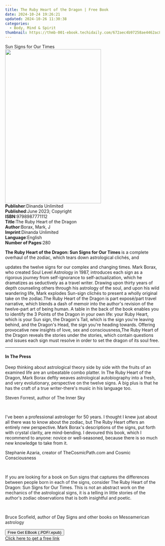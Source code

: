 ```yaml
---
title: The Ruby Heart of the Dragon | Free Book
date: 2024-10-24 19:26:21
updated: 2024-10-26 11:30:38
categories:
  - Body, Mind & Spirit
thumbnail: https://thmb-001-ebook.techidaily.com/672aec4b97258ae4462ac8e42542a9cd4aceb091b0ea6369184390c8f20c40d8.jpg
---
```

<main id="book-container">
  <div class="flex flex-col">
    <div class="book-brief flex-1 py-6 px-4 sm:p-6 md:py-10 md:px-8">
      <!-- brief-->
      <div class="book-brief-main">Sun Signs for Our Times</div>
    </div>
    <div
      class="book-meta-info flex-1 grid gap-4 col-start-1 col-end-3 row-start-1 sm:mb-6 sm:grid-cols-4 lg:gap-6 lg:col-start-2 lg:row-end-6 lg:row-span-6 lg:mb-0"
    >
      <div
        class="book-meta-info-left place-content-center mt-4 p-4 text-sm leading-6 col-start-2 col-span-2 dark:text-slate-400"
      >
        <img
          class="w-full h-500 object-cover rounded-lg sm:h-255 sm:col-span-2 lg:col-span-full"
          src="https://img-001-ebook.techidaily.com/c28d69832bba4b1752f1cb3d905a3fb9f0cc2dcc8969d53907f3d185fa8e31e9.jpg"
          alt=""
          width="312"
          height="500"
        />
      </div>
      <div
        class="book-meta-info-right mt-2 col-start-1 row-start-2 col-span-3 self-center"
      >
        <!-- meta data  -->
        <div class="flex flex-col px-4 md:px-8">
          <div class="flex-1">
            <strong>Publisher</strong>:<span class="px-2"
              >Dinanda Unlimited</span
            >
          </div>
          <div class="flex-1">
            <strong>Published</strong>:<span class="px-2"
              >June 2023; Copyright</span
            >
          </div>
          <div class="flex-1">
            <strong>ISBN</strong>:<span class="px-2">9798987771112</span>
          </div>
          <div class="flex-1">
            <strong>Title</strong>:<span class="px-2"
              >The Ruby Heart of the Dragon</span
            >
          </div>
          <div class="flex-1">
            <strong>Author</strong>:<span class="px-2">Borax, Mark, J</span>
          </div>
          <div class="flex-1">
            <strong>Imprint</strong>:<span class="px-2">Dinanda Unlimited</span>
          </div>
          <div class="flex-1">
            <strong>Language</strong>:<span class="px-2">English</span>
          </div>
          <div class="flex-1">
            <strong>Number of Pages</strong>:<span class="px-2">280</span>
          </div>
        </div>
      </div>
    </div>
    <div class="book-description flex-1 py-6 px-4 sm:p-6 md:py-10 md:px-8">
      <div class="book-description-main">
        <div accordion-content="" id="description">
          <p>
            <strong
              >The Ruby Heart of the Dragon: Sun Signs for Our
              Times&nbsp;</strong
            >is a complete overhaul of the zodiac, which tears down astrological
            clichés, and
          </p>
          <p>
            updates the twelve signs for our complex and changing times. Mark
            Borax, who created Soul Level Astrology in 1987, introduces each
            sign as a rigorous journey from self-ignorance to
            self-actualization, which he dramatizes as seductively as a travel
            writer. Drawing upon thirty years of depth counseling others through
            his astrology of the soul, and upon his wild wandering life, Mark
            explodes Sun-sign clichés to present a wholly original take on the
            zodiac.The Ruby Heart of the Dragon&nbsp;is part exposé/part travel
            narrative, which blends a dash of memoir into the author's revision
            of the twelve-part art of being human. A table in the back of the
            book enables you to identify the 3 Points of the Dragon in your own
            life: your Ruby Heart, which is your Sun sign, the Dragon's Tail,
            which is the sign you're leaving behind, and the Dragon's Head, the
            sign you're heading towards.&nbsp;Offering provocative new insights
            of love, sex and consciousness,The Ruby Heart of the
            Dragon&nbsp;reveals the stories under the stories, which contain
            questions and issues each sign must resolve in order to set the
            dragon of its soul free.
          </p>
        </div>
        <div class="accordion-fader"></div>
      </div>
    </div>
    <div class="book-excerpts flex-1 py-6 px-4 sm:p-6 md:py-10 md:px-8">
      <!-- excerpts-->
      <div class="book-excerpts-main">
        <hr />
        <h4 class="placeholder placeholder-heading">
          <span>In The Press</span>
        </h4>
        <p></p>
        <p>
          <span style="color: rgba(34, 34, 34, 1)"
            >Deep thinking about astrological theory side by side with the
            fruits of an examined life are an unbeatable combo platter.
            In&nbsp;</span
          >The Ruby Heart of the Dragon,<span style="color: rgba(34, 34, 34, 1)"
            >&nbsp;Mark Borax deftly weaves astrological autobiography into a
            fresh, and very evolutionary, perspective on the twelve signs. A big
            plus is that he has the craft of a true writer-there's music in his
            language too.</span
          >
        </p>
        <p>
          <span style="color: rgba(34, 34, 34, 1)"
            >Steven Forrest, author of&nbsp;</span
          >The Inner Sky
        </p>
        <p><br /></p>
        <p>
          <span>I've﻿﻿﻿</span>&nbsp;been a professional astrologer for 50 years.
          I thought I knew just about all there was to know about the zodiac,
          but&nbsp;The Ruby Heart&nbsp;offers an entirely new perspective. Mark
          Borax's descriptions of the signs, put forth with crystal clarity, are
          mind-bending. I devoured this book, which I recommend to anyone:
          novice or well-seasoned, because there is so much new knowledge to
          take from it.
        </p>
        <p>
          Stephanie Azaria,&nbsp;creator of&nbsp;TheCosmicPath.com and Cosmic
          Consciousness
        </p>
        <p><br /></p>
        <p>
          <span>﻿﻿</span
          ><span style="color: rgba(34, 34, 34, 1)"
            >If you are looking for a book on Sun signs that captures the
            differences between people born in each of the signs,
            consider&nbsp;</span
          >The Ruby Heart of the Dragon: Sun Signs for Our Times<span
            style="color: rgba(34, 34, 34, 1)"
            >.&nbsp;This is not an abstract work on the mechanics of the
            astrological signs, it is a telling in little stories of the
            author's zodiac observations that is both insightful and
            poetic.</span
          >
        </p>
        <p><br /></p>
        <p>
          <span style="color: rgba(34, 34, 34, 1)">Bruce Scofield</span
          >,&nbsp;<span style="color: rgba(34, 34, 34, 1)">author of</span
          >&nbsp;Day Signs&nbsp;<span style="color: rgba(34, 34, 34, 1)"
            >and other books on Mesoamerican astrology</span
          >
        </p>
        <p></p>
      </div>
    </div>
    <div
      class="book-about-author flex-1 py-6 px-4 sm:p-6 md:py-10 md:px-8"
    ></div>
    <div class="book-free-get flex-1 py-6 px-4 sm:p-6 md:py-10 md:px-8">
      <button
        id="btn-free-get"
        class="bg-blue-500 hover:bg-blue-700 text-white font-bold py-2 px-4 rounded"
      >
        Free Get EBook (.PDF/.epub)
      </button>
      <div id="countdown-display" class="px-2 text-lg mt-2"></div>
      <a
        id="free-link"
        class="hidden bg-blue-500 hover:bg-blue-700 text-white font-bold py-2 px-4 rounded"
        href="https://www.ebooks.com/en-us/book/210821954/the-ruby-heart-of-the-dragon/borax-mark-j/"
        target="_blank"
        >Click here to get a free link</a
      >
    </div>
    <script>
      let countdownTime = 0;
      let countdownInterval = null;
      document
        .getElementById('btn-free-get')
        .addEventListener('click', startCountdown);
      function startCountdown() {
        countdownTime = new Date().getTime() + 60000 * 3;
        countdownInterval = setInterval(updateCountdown, 1000);
        document.getElementById('btn-free-get').disabled = true;
        document
          .getElementById('btn-free-get')
          .classList.add('bg-gray-500', 'cursor-not-allowed');
      }
      function updateCountdown() {
        let currentTime = new Date().getTime();
        let timeLeft = countdownTime - currentTime;
        let secondsLeft = Math.floor(timeLeft / 1000);
        document.getElementById('countdown-display').innerHTML =
          `Remaining time: ${secondsLeft} seconds.`;
        if (secondsLeft <= 0) {
          clearInterval(countdownInterval);
          document.getElementById('btn-free-get').classList.add('hidden');
          document.getElementById('free-link').classList.remove('hidden');
          document.getElementById('countdown-display').innerHTML = '';
        }
      }
    </script>
  </div>
</main>
